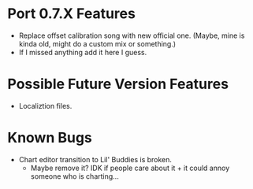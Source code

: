 # Port 0.7.X Features

- Replace offset calibration song with new official one. (Maybe, mine is kinda old, might do a custom mix or something.)
- If I missed anything add it here I guess.

# Possible Future Version Features

- Localiztion files.

# Known Bugs

- Chart editor transition to Lil' Buddies is broken.
	- Maybe remove it? IDK if people care about it + it could annoy someone who is charting...